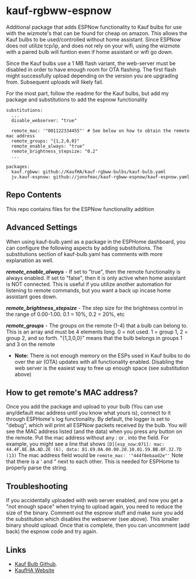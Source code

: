 # kauf-rgbww-espnow
Additional package that adds ESPNow functionality to Kauf bulbs for use with the wizmote's that can be found for cheap on amazon.
This allows the Kauf bulbs to be used/controlled without home assistant. Since ESPNow does not utilize tcp/ip, and does not rely on your wifi, using the wizmote with a paired bulb will funtion even if home assistant or wifi go down.

Since the Kauf bulbs use a 1 MB flash variant, the web-server must be disabled in order to have enough room for OTA flashing. The first flash might successfully upload depending on the version you are upgrading from. Subsequent uploads will likely fail.

For the most part, follow the readme for the Kauf bulbs, but add my package and substitutions to add the espnow functionality

```
substitutions:
  ...
  disable_webserver: "true"

  remote_mac: '"001122334455"' # See below on how to obtain the remote mac address
  remote_groups: "{1,2,0,0}"
  remote_enable_always: "true"
  remote_brightness_stepsize: "0.2"
  ...

packages:
  kauf.rgbww: github://KaufHA/kauf-rgbww-bulbs/kauf-bulb.yaml
  jv.kauf-espnow: github://jonofmac/kauf-rgbww-espnow/kauf-espnow.yaml

```

## Repo Contents
This repo contains files for the ESPNow functionality addition

## Advanced Settings
When using kauf-bulb.yaml as a package in the ESPHome dashboard, you can configure the following aspects by adding substitutions. The substitutions section of kauf-bulb.yaml has comments with more explanation as well.

***remote_enable_always*** - If set to "true", then the remote functionality is always enabled. If set to "false", then it is only active when home assistant is NOT connected. This is useful if you utilize another automation for listening to remote commands, but you want a back up incase home assistant goes down.

***remote_brightness_stepsize*** - The step size for the brightness control in the range of 0.00-1.00. 0.1 = 10%, 0.2 = 20%, etc

***remote_groups*** - The groups on the remote (1-4) that a bulb can belong to. This is an array and must be 4 elements long. 0 = not used. 1 = group 1, 2 = group 2, and so forth. "{1,3,0,0}" means that the bulb belongs in groups 1 and 3 on the remote


- **Note:** There is not enough memory on the ESPs used in Kauf bulbs to do over the air (OTA) updates with all functionality enabled. Disabling the web server is the easiest way to free up enough space (see substitution above)


## How to get remote's MAC address?
Once you add the package and upload to your bulb (You can use any/default mac address until you know what yours is), connect to it through ESPHome's log functionality. By default, the logger is set to "debug", which will print all ESPNow packets received by the bulb. You will see the MAC address listed (and the data) when you press any button on the remote. Put the mac address without any : or . into the field.
For example, you might see a line that shows `[D][esp_now:071]: mac: 44.4F.8E.BA.AD.2E (6), data: 81.69.0A.00.00.20.10.01.59.BB.8F.32.7D (13)`
The mac address field would be `remote_mac: '"444f8ebaad2e"'`
Note that there is a ' and " next to each other. This is needed for ESPHome to properly parse the string.

## Troubleshooting
If you accidentally uploaded with web server enabled, and now you get a "not enough space" when trying to upload again, you need to reduce the size of the binary. Comment out the espnow stuff and make sure you add the substitution which disables the webserver (see above). This smaller binary should upload. Once that is complete, then you can uncomment (add back) the espnow code and try again.

## Links
- [Kauf Bulb Github](https://github.com/KaufHA/common/blob/main/README.md#troubleshooting).
- [KaufHA Website](https://kaufha.com/blf10/)
